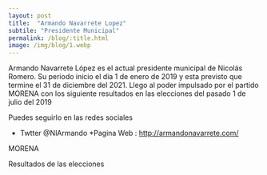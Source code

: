 ```yaml
---
layout: post
title:  "Armando Navarrete Lopez"
subtile: "Presidente Municipal"
permalink: /blog/:title.html
image: /img/blog/1.webp
---
```


Armando Navarrete López es el actual presidente municipal de Nicolás Romero. Su periodo inicio el dia 1 de enero de 2019 y esta previsto que termine el 31 de diciembre del 2021. Llego al poder impulsado por el partido MORENA con los siguiente resultados en las elecciones del pasado 1 de julio del 2019

Puedes seguirlo en las redes sociales
* Twtter @NlArmando
*Pagina Web : http://armandonavarrete.com/

MORENA


Resultados de las elecciones